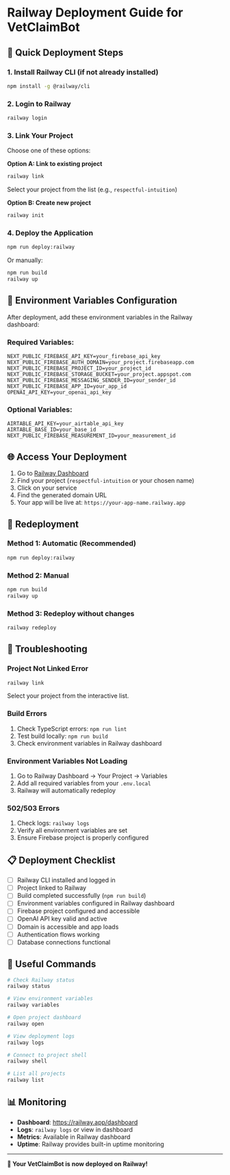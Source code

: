 # Railway Deployment Guide for VetClaimBot

## 🚂 Quick Deployment Steps

### 1. **Install Railway CLI** (if not already installed)
```bash
npm install -g @railway/cli
```

### 2. **Login to Railway**
```bash
railway login
```

### 3. **Link Your Project**
Choose one of these options:

**Option A: Link to existing project**
```bash
railway link
```
Select your project from the list (e.g., `respectful-intuition`)

**Option B: Create new project**
```bash
railway init
```

### 4. **Deploy the Application**
```bash
npm run deploy:railway
```

Or manually:
```bash
npm run build
railway up
```

## 🔧 Environment Variables Configuration

After deployment, add these environment variables in the Railway dashboard:

### **Required Variables:**
```
NEXT_PUBLIC_FIREBASE_API_KEY=your_firebase_api_key
NEXT_PUBLIC_FIREBASE_AUTH_DOMAIN=your_project.firebaseapp.com
NEXT_PUBLIC_FIREBASE_PROJECT_ID=your_project_id
NEXT_PUBLIC_FIREBASE_STORAGE_BUCKET=your_project.appspot.com
NEXT_PUBLIC_FIREBASE_MESSAGING_SENDER_ID=your_sender_id
NEXT_PUBLIC_FIREBASE_APP_ID=your_app_id
OPENAI_API_KEY=your_openai_api_key
```

### **Optional Variables:**
```
AIRTABLE_API_KEY=your_airtable_api_key
AIRTABLE_BASE_ID=your_base_id
NEXT_PUBLIC_FIREBASE_MEASUREMENT_ID=your_measurement_id
```

## 🌐 Access Your Deployment

1. Go to [Railway Dashboard](https://railway.app/dashboard)
2. Find your project (`respectful-intuition` or your chosen name)
3. Click on your service
4. Find the generated domain URL
5. Your app will be live at: `https://your-app-name.railway.app`

## 🔄 Redeployment

### **Method 1: Automatic (Recommended)**
```bash
npm run deploy:railway
```

### **Method 2: Manual**
```bash
npm run build
railway up
```

### **Method 3: Redeploy without changes**
```bash
railway redeploy
```

## 🚨 Troubleshooting

### **Project Not Linked Error**
```bash
railway link
```
Select your project from the interactive list.

### **Build Errors**
1. Check TypeScript errors: `npm run lint`
2. Test build locally: `npm run build`
3. Check environment variables in Railway dashboard

### **Environment Variables Not Loading**
1. Go to Railway Dashboard → Your Project → Variables
2. Add all required variables from your `.env.local`
3. Railway will automatically redeploy

### **502/503 Errors**
1. Check logs: `railway logs`
2. Verify all environment variables are set
3. Ensure Firebase project is properly configured

## 📋 Deployment Checklist

- [ ] Railway CLI installed and logged in
- [ ] Project linked to Railway
- [ ] Build completed successfully (`npm run build`)
- [ ] Environment variables configured in Railway dashboard
- [ ] Firebase project configured and accessible
- [ ] OpenAI API key valid and active
- [ ] Domain is accessible and app loads
- [ ] Authentication flows working
- [ ] Database connections functional

## 🔗 Useful Commands

```bash
# Check Railway status
railway status

# View environment variables
railway variables

# Open project dashboard
railway open

# View deployment logs
railway logs

# Connect to project shell
railway shell

# List all projects
railway list
```

## 📊 Monitoring

- **Dashboard**: https://railway.app/dashboard
- **Logs**: `railway logs` or view in dashboard
- **Metrics**: Available in Railway dashboard
- **Uptime**: Railway provides built-in uptime monitoring

---

**🎉 Your VetClaimBot is now deployed on Railway!**